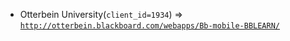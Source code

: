  - Otterbein University(`client_id=1934`) => [`http://otterbein.blackboard.com/webapps/Bb-mobile-BBLEARN/`](http://otterbein.blackboard.com/webapps/Bb-mobile-BBLEARN/)
